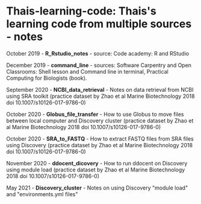# Thais-learning-code: Thais's learning code from multiple sources - notes


October 2019 - **R_Rstudio_notes** - source: Code academy: R and RStudio 

December 2019 - **command_line** - sources: Software Carpentry and Open Classrooms: Shell lesson and Command line in terminal, Practical Computing for Biologists (book).

September 2020 - **NCBI_data_retrieval** - Notes on data retrieval from NCBI using SRA toolkit (practice dataset by Zhao et al Marine Biotechnology 2018 doi 10.1007/s10126-017-9786-0)

October 2020 - **Globus_file_transfer** - How to use Globus to move files between local computer and Discovery cluster (practice dataset by Zhao et al Marine Biotechnology 2018 doi 10.1007/s10126-017-9786-0)

October 2020 - **SRA_to_FASTQ** - How to extract FASTQ files from SRA files using Discovery (practice dataset by Zhao et al Marine Biotechnology 2018 doi 10.1007/s10126-017-9786-0)

November 2020 - **ddocent_dicovery** - How to run ddocent on Discovery using module load (practice dataset by Zhao et al Marine Biotechnology 2018 doi 10.1007/s10126-017-9786-0)

May 2021 - **Discovery_cluster** - Notes on using Discovery "module load" and "environments.yml files"


